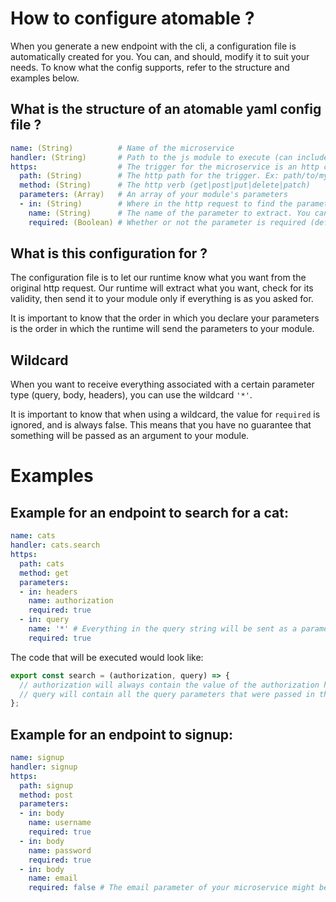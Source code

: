 # How to configure atomable ?

When you generate a new endpoint with the cli, a configuration file is automatically created for you. You can, and should, modify it to suit your needs. To know what the config supports, refer to the structure and examples below.

## What is the structure of an atomable yaml config file ?

```yaml
name: (String)          # Name of the microservice
handler: (String)       # Path to the js module to execute (can include name of export. Ex: module.myExport)
https:                  # The trigger for the microservice is an http call
  path: (String)        # The http path for the trigger. Ex: path/to/my/module
  method: (String)      # The http verb (get|post|put|delete|patch)
  parameters: (Array)   # An array of your module's parameters
  - in: (String)        # Where in the http request to find the parameter (query|body|headers)
    name: (String)      # The name of the parameter to extract. You can use '*' to get all parameters
    required: (Boolean) # Whether or not the parameter is required (default is true)
```

## What is this configuration for ?

The configuration file is to let our runtime know what you want from the original http request. Our runtime will extract what you want, check for its validity, then send it to your module only if everything is as you asked for.

It is important to know that the order in which you declare your parameters is the order in which the runtime will send the parameters to your module.

## Wildcard

When you want to receive everything associated with a certain parameter type (query, body, headers), you can use the wildcard `'*'`.

It is important to know that when using a wildcard, the value for `required` is ignored, and is always false. This means that you have no guarantee that something will be passed as an argument to your module.

# Examples
## Example for an endpoint to search for a cat:

```yaml
name: cats
handler: cats.search
https:
  path: cats
  method: get
  parameters:
  - in: headers
    name: authorization
    required: true
  - in: query
    name: '*' # Everything in the query string will be sent as a parameter to your microservice.
    required: true
```

The code that will be executed would look like:

```javascript
export const search = (authorization, query) => {
  // authorization will always contain the value of the authorization header and is guaranteed not to be undefined, since it is required.
  // query will contain all the query parameters that were passed in the request.
};
```

## Example for an endpoint to signup:

```yaml
name: signup
handler: signup
https:
  path: signup
  method: post
  parameters:
  - in: body
    name: username
    required: true
  - in: body
    name: password
    required: true
  - in: body
    name: email
    required: false # The email parameter of your microservice might be undefined.
```
